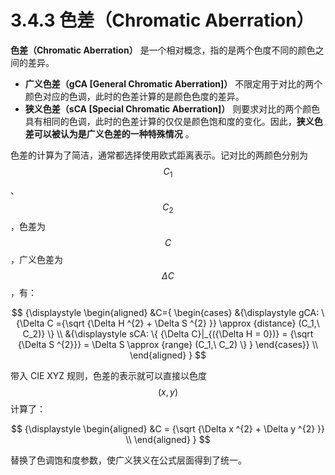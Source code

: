 
# 3.4.3 色差（Chromatic Aberration）

**色差（Chromatic Aberration）** 是一个相对概念，指的是两个色度不同的颜色之间的差异。 

- **广义色差（gCA [General Chromatic Aberration]）** 不限定用于对比的两个颜色对应的色调，此时的色差计算的是颜色色度的差异。
- **狭义色差（sCA [Special Chromatic Aberration]）** 则要求对比的两个颜色具有相同的色调，此时的色差计算的仅仅是颜色饱和度的变化。因此，**狭义色差可以被认为是广义色差的一种特殊情况** 。

色差的计算为了简洁，通常都选择使用欧式距离表示。记对比的两颜色分别为 $$C_1$$ 、 $$C_2$$ ，色差为 $$C$$ ，广义色差为 $$\Delta C$$ ，有：

$$
{\displaystyle 
 \begin{aligned}
   &C={
        \begin{cases}
          &{\displaystyle gCA: \{\Delta C ={\sqrt {\Delta H ^{2} + \Delta S ^{2} }}  \approx {distance} (C_1,\ C_2)} \} \\
          &{\displaystyle sCA: \{ {\Delta C}|_{({\Delta H = 0})} = {\sqrt {\Delta S ^{2}}} = \Delta S \approx {range} (C_1,\ C_2) \} }
        \end{cases}} \\
 \end{aligned}
}
$$

带入 CIE XYZ 规则，色差的表示就可以直接以色度 $$(x, y)$$ 计算了：

$$
{\displaystyle 
 \begin{aligned}
   &C = {\sqrt {\Delta x ^{2} + \Delta y ^{2} }} \\ 
 \end{aligned}
}
$$

替换了色调饱和度参数，使广义狭义在公式层面得到了统一。


[ref]: References_3.md